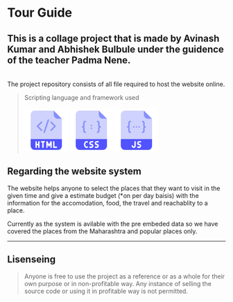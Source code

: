 # Tour Guide 
This is a collage project that is made by Avinash Kumar and Abhishek Bulbule under the guidence of the teacher Padma Nene.
---
<br>
The project repository consists of all file required to host the website online.

>Scripting language and framework used<br><br>
> <img src="./images/html.svg" width = "100px">
> <img src="./images/css.svg" width = "100px">
> <img src="./images/js.svg" width = "100px">

## Regarding the website system 
The website helps anyone to select the places that they want to visit in the given time and give a estimate budget (*on per day baisis) with the information for the accomodation, food, the travel and reachablity to a place.

Currently as the system is avilable with the pre embeded data so we have covered the places from the Maharashtra and popular places only.

___

## Lisenseing
>Anyone is free to use the project as a reference or as a whole for their own purpose or in non-profitable way. Any instance of selling the source code or using it in profitable way is not permitted.